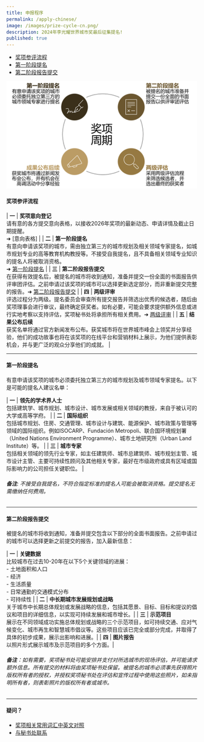 ```yaml
---
title: 申报程序
permalink: /apply-chinese/
image: /images/prize-cycle-cn.png/
description: 2024年李光耀世界城市奖最后征集提名!
published: true
---
```


- [奖项参评流程](#奖项参评流程) 
- [第一阶段提名](#第一阶段提名)
- [第二阶段报告提交](#第二阶段报告提交) 

![奖项周期](/images/prize-cycle-cn.png)

#### **奖项参评流程**

| **一** | **奖项意向登记** <br> 请有意的各方提交意向表格，以接收2026年奖项的最新动态、申请详情及截止日期提醒。<br> ➜ [意向表格] |
| **二** | **第一阶段提名** <br> 有意向申请该奖项的城市，需由独立第三方的城市规划及相关领域专家提名，如城市规划专业的高等教育机构教授等。不接受自我提名，且不具备相关领域专业知识的提名人将被取消资格。<br> ➜ [第一阶段提名](#第一阶段提名) |
| **三** | **第二阶段报告提交** <br> 在获得有效提名后，被提名的城市将收到通知，准备并提交一份全面的书面报告供评审团评估。之前申请过该奖项的城市可以选择更新选定部分，而非重新提交完整的报告。➜ [第二阶段报告提交](#第二阶段报告提交) |
| **四** | **两级评审** <br> 评选过程分为两级。提名委员会审查所有提交报告并筛选出优秀的候选者，随后由奖项理事会进行审议，最终确定获奖者。如有必要，可能会要求提供额外信息或进行实地考察以支持评估，奖项秘书处将承担所有相关费用。➜ [两级评审](/evaluations-chinese/) |
| **五** | **结果公布后续** <br> 获奖名单将通过官方新闻发布公布。获奖城市将在世界城市峰会上领奖并分享经验，他们的成功故事也将在该奖项的在线平台和营销材料上展示，为他们提供表彰机会，并与更广泛的观众分享他们的成就。 |

---

#### **第一阶段提名**

有意申请该奖项的城市必须委托独立第三方的城市规划及城市领域专家提名。以下是可能的提名人建议名单：

| **一** | **领先的学术界人士** <br>  包括建筑学、城市规划、城市设计、城市发展或相关领域的教授，来自于被认可的大学或高等学府。 |
| **二** | **国际组织** <br>  包括城市规划、住房、交通管理、城市设计与建筑、能源保护、城市政策与管理等领域的国际组织。例如ISOCARP、Fundación Metropoli、联合国环境规划署（United Nations Environment Programme）、城市土地研究所（Urban Land Institute）等。 |
| **三** | **城市专家** <br>  包括相关领域的领先行业专家，如主任建筑师、城市总建筑师、城市规划主管、城市设计主管、主要可持续性顾问及其他相关专家，最好在市级政府或具有区域或国际影响力的公司担任关键职位。 |

###### **备注**: 不接受自我提名，不符合指定标准的提名人可能会被取消资格。提交提名无需缴纳任何费用。

---

#### **第二阶段报告提交**

被提名的城市将收到通知，准备并提交包含以下部分的全面书面报告。之前申请过的城市可以选择更新之前提交的报告，加入最新信息：

| **一** | **关键数据** <br> 比较城市在过去10-20年在以下5个关键领域的进展：<br> - 土地面积和人口 <br> - 经济 <br> - 生活质量 <br> - 日常通勤的交通模式分布 <br> - 可持续性 |
| **二** | **中长期城市发展规划或战略** <br> 关于城市中长期总体规划或发展战略的信息，包括其愿景、目标、目标和提议的倡议和项目的详细信息，以实现可持续发展和城市增长。|
| **三** | **示范项目** <br> 展示在不同领域成功实施总体规划或战略的三个示范项目，如可持续交通、应对气候变化、城市再生和智慧城市倡议等。这些项目应该已完全或部分完成，并取得了具体的初步成果，展示出影响和进展。|
| **四** | **图片报告** <br> 以照片形式展示城市及示范项目的多个方面。|

###### **备注**：如有需要，奖项秘书处可能安排并支付对所选城市的现场评估，并可能请求额外信息。所有提交的材料将由奖项秘书处保留。被提名的城市必须事先获得照片版权所有者的授权，并授权奖项秘书处在评估和宣传过程中使用这些照片，如未指明所有者，则表彰照片的版权所有者或城市。

---

#### **疑问？**

- [奖项相关常用词汇中英文对照](/glossary-chinese/)
- [与秘书处联系](/feedback-chinese/)
